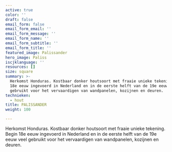 ```yaml
---
active: true
color: ''
draft: false
email_form: false
email_form_email: ''
email_form_message: ''
email_form_name: ''
email_form_subtitle: ''
email_form_title: ''
featured_image: Palissander
hero_image: Paliss
iscjklanguage: ''
resources: []
size: square
summary: >-
  Herkomst Honduras. Kostbaar donker houtsoort met fraaie unieke tekening. Begin
  18e eeuw ingevoerd in Nederland en in de eerste helft van de 19e eeuw veel
  gebruikt voor het vervaardigen van wandpanelen, kozijnen en deuren.
technieken:
  - hout
title: PALISSANDER
weight: 100

---
```


Herkomst Honduras. Kostbaar donker houtsoort met fraaie unieke tekening. Begin 18e eeuw ingevoerd in Nederland en in de eerste helft van de 19e eeuw veel gebruikt voor het vervaardigen van wandpanelen, kozijnen en deuren.